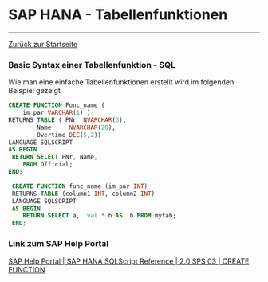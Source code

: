 # SAP HANA - Tabellenfunktionen
---

[Zurück zur Startseite](https://wolfgangzeller.github.io/ABAP-for-SAP-BW/)

### Basic Syntax einer Tabellenfunktion - SQL
Wie man eine einfache Tabellenfunktionen erstellt wird im folgenden Beispiel gezeigt
```sql
CREATE FUNCTION Func_name (
	im_par VARCHAR(1) )
RETURNS TABLE ( PNr	 NVARCHAR(3),
		Name	 NVARCHAR(20),
		Overtime DEC(5,2))
LANGUAGE SQLSCRIPT 
AS BEGIN
 RETURN SELECT PNr, Name,
	FROM Official;
END;
```
```sql
 CREATE FUNCTION func_name (im_par INT)
 RETURNS TABLE (column1 INT, column2 INT) 
 LANGUAGE SQLSCRIPT 
 AS BEGIN
    RETURN SELECT a, :val * b AS  b FROM mytab;
 END;
```

### Link zum SAP Help Portal
[SAP Help Portal | SAP HANA SQLScript Reference | 2.0 SPS 03 | CREATE FUNCTION](https://help.sap.com/viewer/de2486ee947e43e684d39702027f8a94/2.0.03/en-US/2fc6d7beebd14c579457092e91519082.html)
